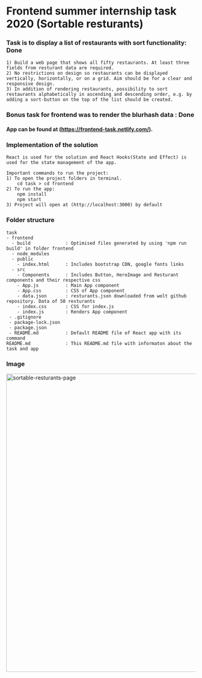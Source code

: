 # Frontend summer internship task 2020 (Sortable resturants)

### Task is to display a list of restaurants with sort functionality: Done 

    1) Build a web page that shows all fifty restaurants. At least three fields from resturant data are required.
    2) No restrictions on design so restaurants can be displayed vertically, horizontally, or on a grid. Aim should be for a clear and responsive design.
    3) In addition of rendering restaurants, possibility to sort restaurants alphabetically in ascending and descending order, e.g. by adding a sort-button on the top of the list should be created.

###  Bonus task for frontend was to render the blurhash data : Done
 
#### App can be found at (https://frontend-task.netlify.com/).

### Implementation of the solution
    React is used for the solution and React Hooks(State and Effect) is used for the state management of the app.
    
    Important commands to run the project:
    1) To open the project folders in terminal. 
        cd task > cd frontend
    2) To run the app:
        npm install
        npm start
    3) Project will open at (http://localhost:3000) by default


### Folder structure
    task
    - frontend
      - build             : Optimised files generated by using 'npm run build' in folder frontend 
      - node_modules
      - public
        - index.html      : Includes bootstrap CDN, google fonts links
      - src   
        - Components      : Includes Button, HeroImage and Resturant components and their respective css
        - App.js          : Main App component
        - App.css         : CSS of App component
        - data.json       : resturants.json downloaded from wolt github repository. Data of 50 resturants
        - index.css       : CSS for index.js
        - index.js        : Renders App component          
     - .gitignore
     - package-lock.json
     - package.json
     - README.md          : Default README file of React app with its command 
    README.md             : This README.md file with informaton about the task and app

### Image
<img width="791" alt="sortable-resturants-page" src="https://user-images.githubusercontent.com/39858235/74104056-c6efd380-4b59-11ea-865a-1640c0456c73.png">

